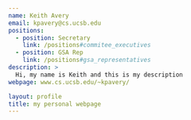 ```yaml
---
name: Keith Avery
email: kpavery@cs.ucsb.edu
positions:
  - position: Secretary
    link: /positions#commitee_executives
  - position: GSA Rep
    link: /positions#gsa_representatives
description: >
  Hi, my name is Keith and this is my description
webpage: www.cs.ucsb.edu/~kpavery/

layout: profile
title: my personal webpage
---
```

